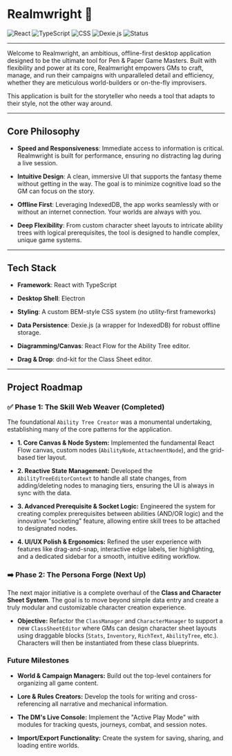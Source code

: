 # Realmwright 🚀

![React](https://img.shields.io/badge/React-61DAFB?style=for-the-badge&logo=react&logoColor=black)
![TypeScript](https://img.shields.io/badge/TypeScript-3178C6?style=for-the-badge&logo=typescript&logoColor=white)
![CSS](https://img.shields.io/badge/CSS-239120?&style=for-the-badge&logo=css3&logoColor=white)
![Dexie.js](https://img.shields.io/badge/Dexie.js-FFDF00?style=for-the-badge&logo=dexie-dot-js&logoColor=black)
![Status](https://img.shields.io/badge/Status-Foundation%20Complete-brightgreen)

---

Welcome to Realmwright, an ambitious, offline-first desktop application designed to be the ultimate tool for Pen & Paper Game Masters. Built with flexibility and power at its core, Realmwright empowers GMs to craft, manage, and run their campaigns with unparalleled detail and efficiency, whether they are meticulous world-builders or on-the-fly improvisers.

This application is built for the storyteller who needs a tool that adapts to their style, not the other way around.

---

## Core Philosophy

-   **Speed and Responsiveness**: Immediate access to information is critical. Realmwright is built for performance, ensuring no distracting lag during a live session.

-   **Intuitive Design**: A clean, immersive UI that supports the fantasy theme without getting in the way. The goal is to minimize cognitive load so the GM can focus on the story.

-   **Offline First**: Leveraging IndexedDB, the app works seamlessly with or without an internet connection. Your worlds are always with you.

-   **Deep Flexibility**: From custom character sheet layouts to intricate ability trees with logical prerequisites, the tool is designed to handle complex, unique game systems.

---

## Tech Stack

-   **Framework**: React with TypeScript

-   **Desktop Shell**: Electron

-   **Styling**: A custom BEM-style CSS system (no utility-first frameworks)

-   **Data Persistence**: Dexie.js (a wrapper for IndexedDB) for robust offline storage.

-   **Diagramming/Canvas**: React Flow for the Ability Tree editor.

-   **Drag & Drop**: dnd-kit for the Class Sheet editor.

---

## Project Roadmap

### ✅ **Phase 1: The Skill Web Weaver (Completed)**

The foundational `Ability Tree Creator` was a monumental undertaking, establishing many of the core patterns for the application.

-   **1. Core Canvas & Node System:** Implemented the fundamental React Flow canvas, custom nodes (`AbilityNode`, `AttachmentNode`), and the grid-based tier layout.

-   **2. Reactive State Management:** Developed the `AbilityTreeEditorContext` to handle all state changes, from adding/deleting nodes to managing tiers, ensuring the UI is always in sync with the data.

-   **3. Advanced Prerequisite & Socket Logic:** Engineered the system for creating complex prerequisites between abilities (AND/OR logic) and the innovative "socketing" feature, allowing entire skill trees to be attached to designated nodes.

-   **4. UI/UX Polish & Ergonomics:** Refined the user experience with features like drag-and-snap, interactive edge labels, tier highlighting, and a dedicated sidebar for a smooth, intuitive editing workflow.

### ➡️ **Phase 2: The Persona Forge (Next Up)**

The next major initiative is a complete overhaul of the **Class and Character Sheet System**. The goal is to move beyond simple data entry and create a truly modular and customizable character creation experience.

-   **Objective:** Refactor the `ClassManager` and `CharacterManager` to support a new `ClassSheetEditor` where GMs can design character sheet layouts using draggable blocks (`Stats`, `Inventory`, `RichText`, `AbilityTree`, etc.). Characters will then be instantiated from these class blueprints.

### **Future Milestones**

-   **World & Campaign Managers:** Build out the top-level containers for organizing all game content.

-   **Lore & Rules Creators:** Develop the tools for writing and cross-referencing all narrative and mechanical information.

-   **The DM's Live Console:** Implement the "Active Play Mode" with modules for tracking quests, journeys, combat, and session notes.

-   **Import/Export Functionality:** Create the system for saving, sharing, and loading entire worlds.
